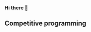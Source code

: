 ### Hi there 👋

## Competitive programming
<div align="left">
  <a href="https://codeforces.com/profile/Artyom936%22%3E
    <img height="316" src="https://codeforces-readme-stats.vercel.app/api/card?username=Artyom936&theme=github_dark&force_username=true&border_color=404040"     alt="redheadphone Codeforces Stats"/>
  </a>
  <a href="https://leetcode.com/Artyom936%22%3E
    <img height="316" src="https://leetcard.jacoblin.cool/Artyom936?theme=dark&font=Karma&ext=contest" alt="RedHeadphone Leetcode Stats"/>
  </a>
</div>

